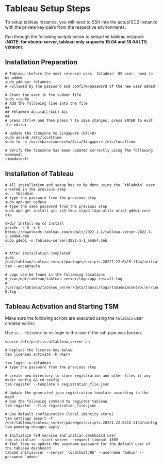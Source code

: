 # Tableau Setup Steps

To setup tableau instance, you will need to SSH into the actual EC2 instance with the private key-pairs from the respective environments.

Run through the following scripts below to setup the tableau instance (**NOTE: for ubuntu server, tableau only supports 16.04 and 18.04 LTS version**):

## Installation Preparation

```
# Tableau (before the next release) uses `tbladmin` OS user, need to be added 
sudo adduser tbladmin 
# Followed by the password and confirm-password of the new user added 

# Grant the user in the sudoer file
sudo visudo
# Add the following line into the file
##
## tbladmin ALL=(ALL:ALL) ALL
##
# press Ctrl+X and then press Y to save changes, press ENTER to exit the editor

# Update the timezone to Singapore (UTC+8)
sudo unlink /etc/localtime
sudo ln -s /usr/share/zoneinfo/Asia/Singapore /etc/localtime

# Verify the timezone has been updated correctly using the following command:
timedatectl
```

## Installation of Tableau 

```
# All installation and setup has to be done using the `tbladmin` user created in the previous step
su - tbladmin
# type the password from the previous step 
sudo apt-get update 
# type the same password from the previous step 
sudo apt-get install git zsh tmux slapd ldap-utils aria2 gdebi-core zip

mkdir install && cd install 
aria2c -s 5 -x 5 https://downloads.tableau.com/esdalt/2022.1.1/tableau-server-2022-1-1_amd64.deb
sudo gdebi -n tableau-server-2022-1-1_amd64.deb


# After installation completed 
sudo /opt/tableau/tableau_server/packages/scripts.20221.22.0415.1144/initialize-tsm --accepteula

# Logs can be found in the following locations:
# /var/opt/tableau/tableau_server/logs/app-install.log
# /var/opt/tableau/tableau_server/data/tabsvc/logs/tabadmincontroller/control_tabadmincontroller_node1-0.log
```

## Tableau Activation and Starting TSM 

Make sure the following scripts are executed using the `tbladmin` user created earlier.

Use `su - tbladmin` to re-login to the user if the ssh pipe was broken.

```
source /etc/profile.d/tableau_server.sh 

# Replace the license key below
tsm licenses activate -k <KEY>

tsm login -u tbladmin
# type the password from the previous step 

# create new directory to store registration and other files if any
mkdir config && cd config
tsm register --template > registration_file.json

# Update the generated json registration template according to the need 
# Run the following command to register tableau 
tsm register --file registration_file.json

# Use default configuration (local identity store)
tsm settings import -f /opt/tableau/tableau_server/packages/scripts.20221.22.0415.1144/config.json
tsm pending-changes apply

# Initialize TSM service and initial dashboard user 
tsm initialize --start-server --request-timeout 1800
# feel free to update the username password for the default user of the tableau dashboard
tabcmd initialuser --server 'localhost:80' --username 'admin' --password 'admin'
```
